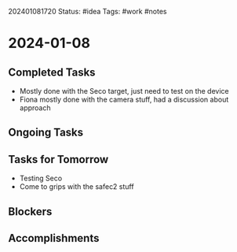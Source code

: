 202401081720
Status: #idea
Tags: #work #notes 

# 2024-01-08

## Completed Tasks
- Mostly done with the Seco target, just need to test on the device
- Fiona mostly done with the camera stuff, had a discussion about approach

## Ongoing Tasks

## Tasks for Tomorrow
- Testing Seco
- Come to grips with the safec2 stuff

## Blockers

## Accomplishments

